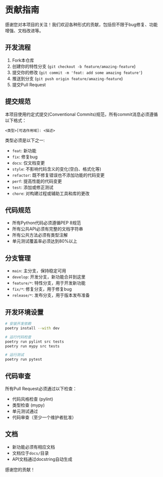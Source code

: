 # 贡献指南

感谢您对本项目的关注！我们欢迎各种形式的贡献，包括但不限于bug修复、功能增强、文档改进等。

## 开发流程

1. Fork本仓库
2. 创建你的特性分支 (`git checkout -b feature/amazing-feature`)
3. 提交你的修改 (`git commit -m 'feat: add some amazing feature'`)
4. 推送到分支 (`git push origin feature/amazing-feature`)
5. 提交Pull Request

## 提交规范

本项目使用约定式提交(Conventional Commits)规范，所有commit消息必须遵循以下格式：

```
<类型>[可选作用域]: <描述>
```

类型必须是以下之一:
- `feat`: 新功能
- `fix`: 修复bug
- `docs`: 仅文档变更
- `style`: 不影响代码含义的变化(空白、格式化等)
- `refactor`: 既不修复错误也不添加功能的代码变更
- `perf`: 提高性能的代码变更
- `test`: 添加或修正测试
- `chore`: 对构建过程或辅助工具和库的更改

## 代码规范

- 所有Python代码必须遵循PEP 8规范
- 所有公共API必须有完整的文档字符串
- 所有公共方法必须有类型注解
- 单元测试覆盖率必须达到80%以上

## 分支管理

- `main`: 主分支，保持稳定可用
- `develop`: 开发分支，新功能合并到这里
- `feature/*`: 特性分支，用于开发新功能
- `fix/*`: 修复分支，用于修复bug
- `release/*`: 发布分支，用于版本发布准备

## 开发环境设置

```bash
# 安装开发依赖
poetry install --with dev

# 运行代码检查
poetry run pylint src tests
poetry run mypy src tests

# 运行测试
poetry run pytest
```

## 代码审查

所有Pull Request必须通过以下检查：
- 代码风格检查 (pylint)
- 类型检查 (mypy)
- 单元测试通过
- 代码审查（至少一个维护者批准）

## 文档

- 新功能必须有相应文档
- 文档位于`docs/`目录
- API文档通过docstring自动生成

感谢您的贡献！ 